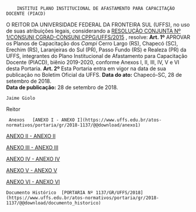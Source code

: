         INSTITUI PLANO INSTITUCIONAL DE AFASTAMENTO PARA CAPACITAÇÃO DOCENTE (PIACD)  

 O REITOR DA UNIVERSIDADE FEDERAL DA FRONTEIRA SUL (UFFS), no uso de suas atribuições legais, considerando a [RESOLUÇÃO CONJUNTA Nº 1/CONSUNI CGRAD-CONSUNI CPPG/UFFS/2015](https://www.uffs.edu.br/atos-normativos/resolucao/consunicgrad-consunicppg/2015-0001)  , resolve:   **Art. 1º** APROVAR os Planos de Capacitação dos *Campi* Cerro Largo (RS), Chapecó (SC), Erechim (RS), Laranjeiras do Sul (PR), Passo Fundo (RS) e Realeza (PR) da UFFS, integrantes do Plano Institucional de Afastamento para Capacitação Docente (PIACD), biênio 2019-2020, conforme Anexos I, II, III, IV, V e VI desta Portaria.   **Art. 2º** Esta Portaria entra em vigor na data de sua publicação no Boletim Oficial da UFFS.      **Data do ato:** Chapecó-SC, 28 de setembro de 2018.   
 **Data de publicação:**  28 de setembro de 2018. 

    Jaime Giolo   
 Reitor 

     Anexos   [ANEXO I - ANEXO I](https://www.uffs.edu.br/atos-normativos/portaria/gr/2018-1137/@@download/anexo1)  

   [ANEXO II - ANEXO II](https://www.uffs.edu.br/atos-normativos/portaria/gr/2018-1137/@@download/anexo2)  

   [ANEXO III - ANEXO III](https://www.uffs.edu.br/atos-normativos/portaria/gr/2018-1137/@@download/anexo3)  

   [ANEXO IV - ANEXO IV](https://www.uffs.edu.br/atos-normativos/portaria/gr/2018-1137/@@download/anexo4)  

   [ANEXO V - ANEXO V](https://www.uffs.edu.br/atos-normativos/portaria/gr/2018-1137/@@download/anexo5)  

   [ANEXO VI - ANEXO VI](https://www.uffs.edu.br/atos-normativos/portaria/gr/2018-1137/@@download/anexo6)  

    Documento Histórico  [PORTARIA Nº 1137/GR/UFFS/2018](https://www.uffs.edu.br/atos-normativos/portaria/gr/2018-1137/@@download/documento_historico)     
      